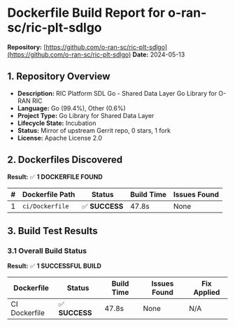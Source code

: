# Dockerfile Build Report for o-ran-sc/ric-plt-sdlgo

**Repository:** [https://github.com/o-ran-sc/ric-plt-sdlgo](https://github.com/o-ran-sc/ric-plt-sdlgo)
**Date:** 2024-05-13

## 1. Repository Overview
- **Description:** RIC Platform SDL Go - Shared Data Layer Go Library for O-RAN RIC
- **Language:** Go (99.4%), Other (0.6%)
- **Project Type:** Go Library for Shared Data Layer
- **Lifecycle State:** Incubation
- **Status:** Mirror of upstream Gerrit repo, 0 stars, 1 fork
- **License:** Apache License 2.0

## 2. Dockerfiles Discovered
**Result:** ✅ **1 DOCKERFILE FOUND**

| # | Dockerfile Path | Status | Build Time | Issues Found |
|---|----------------|--------|------------|--------------|
| 1 | `ci/Dockerfile` | ✅ **SUCCESS** | 47.8s | None |

## 3. Build Test Results

### 3.1 Overall Build Status
**Result:** ✅ **1 SUCCESSFUL BUILD**

| Dockerfile | Status | Build Time | Issues Found | Fix Applied |
|------------|--------|------------|--------------|-------------|
| CI Dockerfile | ✅ **SUCCESS** | 47.8s | None | N/A |
